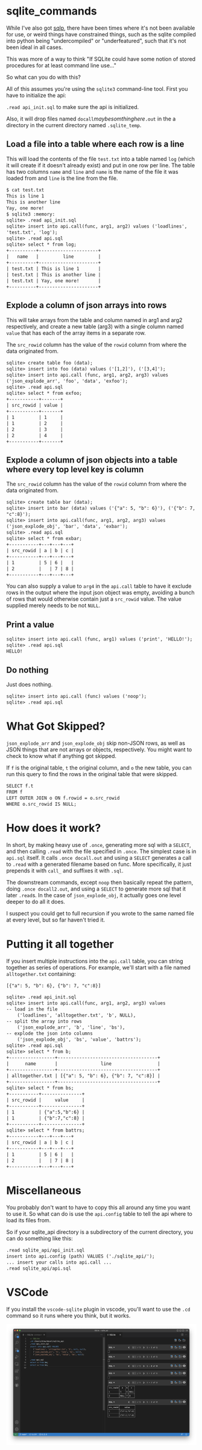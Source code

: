 # sqlite_commands

While I've also got [sqlp](https://github.com/drewcsillag/sqlp), there
have been times where it's not been available for use, or weird things
have constrained things, such as the sqlite compiled into python being
"undercompiled" or "underfeatured", such that it's not been ideal in
all cases.

This was more of a way to think "If SQLite could have some notion of
stored procedures for at least command line use..."

So what can you do with this? 

All of this assumes you're using the `sqlite3` command-line tool.
First you have to initialize the api:

`.read api_init.sql` to make sure the api is initialized.

Also, it will drop files named `docall`_maybesomthinghere_`.out` in
the a directory in the current directory named `.sqlite_temp`.

## Load a file into a table where each row is a line

This will load the contents of the file `test.txt` into a table named `log`
(which it will create if it doesn't already exist) and put in one row per
line. The table has two columns `name` and `line` and `name` is the name of 
the file it was loaded from and `line` is the line from the file.

```
$ cat test.txt
This is line 1
This is another line
Yay, one more!
$ sqlite3 :memory:
sqlite> .read api_init.sql
sqlite> insert into api.call(func, arg1, arg2) values ('loadlines', 'test.txt', 'log');
sqlite> .read api.sql
sqlite> select * from log;
+----------+----------------------+
|   name   |         line         |
+----------+----------------------+
| test.txt | This is line 1       |
| test.txt | This is another line |
| test.txt | Yay, one more!       |
+----------+----------------------+
```

## Explode a column of json arrays into rows
This will take arrays from the table and column named in arg1 and arg2 respectively, and create
a new table (arg3) with a single column named `value` that has each of the array items in a separate row.

The `src_rowid` column has the value of the `rowid` column from where the data originated from.
```
sqlite> create table foo (data);
sqlite> insert into foo (data) values ('[1,2]'), ('[3,4]');
sqlite> insert into api.call (func, arg1, arg2, arg3) values ('json_explode_arr', 'foo', 'data', 'exfoo');
sqlite> .read api.sql
sqlite> select * from exfoo;
+-----------+-------+
| src_rowid | value |
+-----------+-------+
| 1         | 1     |
| 1         | 2     |
| 2         | 3     |
| 2         | 4     |
+-----------+-------+
```

## Explode a column of json objects into a table where every top level key is column

The `src_rowid` column has the value of the `rowid` column from where the data originated from.
```
sqlite> create table bar (data);
sqlite> insert into bar (data) values ('{"a": 5, "b": 6}'), ('{"b": 7, "c":8}');
sqlite> insert into api.call(func, arg1, arg2, arg3) values ('json_explode_obj', 'bar', 'data', 'exbar');
sqlite> .read api.sql
sqlite> select * from exbar;
+-----------+---+---+---+
| src_rowid | a | b | c |
+-----------+---+---+---+
| 1         | 5 | 6 |   |
| 2         |   | 7 | 8 |
+-----------+---+---+---+
```

You can also supply a value to `arg4` in the `api.call` table to have it exclude rows in the output 
where the input json object was empty, avoiding a bunch of rows that would otherwise contain just
a `src_rowid` value. The value supplied merely needs to be not `NULL`.

## Print a value
```
sqlite> insert into api.call (func, arg1) values ('print', 'HELLO!');
sqlite> .read api.sql
HELLO!
```

## Do nothing

Just does nothing.
```
sqlite> insert into api.call (func) values ('noop');
sqlite> .read api.sql
```

# What Got Skipped?
`json_explode_arr` and `json_explode_obj` skip non-JSON rows, as well as JSON
things that are not arrays or objects, respectively. You might want to check
to know what if anything got skipped.

If `f` is the original table, `t` the original column, and `o` the new table, you can run this query to
find the rows in the original table that were skipped.
```
SELECT f.t
FROM f
LEFT OUTER JOIN o ON f.rowid = o.src_rowid
WHERE o.src_rowid IS NULL;
```

# How does it work?

In short, by making heavy use of `.once`, generating more sql with a
`SELECT`, and then calling `.read` with the file specified in
`.once`. The simplest case is in `api.sql` itself.  It calls `.once
docall.out` and using a `SELECT` generates a call to `.read` with a
generated filename based on func. More specifically, it just prepends
it with `call_` and suffixes it with `.sql`.

The downstream commands, except `noop` then basically repeat the
pattern, doing `.once docall2.out`, and using a `SELECT` to generate
more sql that it later `.read`s. In the case of `json_explode_obj`, it
actually goes one level deeper to do all it does.

I suspect you could get to full recursion if you wrote to the same
named file at every level, but so far haven't tried it.

# Putting it all together

If you insert multiple instructions into the `api.call` table, you can
string together as series of operations. For example, we'll start with
a file named `alltogether.txt` containing:
```
[{"a": 5, "b": 6}, {"b": 7, "c":8}]
```

```
sqlite> .read api_init.sql
sqlite> insert into api.call(func, arg1, arg2, arg3) values 
-- load in the file
    ('loadlines', 'alltogether.txt', 'b', NULL),
-- split the array into rows
    ('json_explode_arr', 'b', 'line', 'bs'),
-- explode the json into columns	
    ('json_explode_obj', 'bs', 'value', 'battrs');
sqlite> .read api.sql
sqlite> select * from b;
+-----------------+-------------------------------------+
|      name       |                line                 |
+-----------------+-------------------------------------+
| alltogether.txt | [{"a": 5, "b": 6}, {"b": 7, "c":8}] |
+-----------------+-------------------------------------+
sqlite> select * from bs;
+-----------+---------------+
| src_rowid |     value     |
+-----------+---------------+
| 1         | {"a":5,"b":6} |
| 1         | {"b":7,"c":8} |
+-----------+---------------+
sqlite> select * from battrs;
+-----------+---+---+---+
| src_rowid | a | b | c |
+-----------+---+---+---+
| 1         | 5 | 6 |   |
| 2         |   | 7 | 8 |
+-----------+---+---+---+
```

# Miscellaneous
You probably don't want to have to copy this all around any time you want to use it. So what can do is
use the `api.config` table to tell the api where to load its files from.

So if your sqlite_api directory is a subdirectory of the current directory, you can
do something like this:
```
.read sqlite_api/api_init.sql
insert into api.config (path) VALUES ('./sqlite_api/');
... insert your calls into api.call ...
.read sqlite_api/api.sql
```

# VSCode
If you install the `vscode-sqlite` plugin in vscode, you'll want
to use the `.cd` command so it runs where you think, but it works.

![vscode shot](vscode.png)

